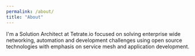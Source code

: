 ```yaml
---
permalink: /about/
title: "About"
---
```


I'm a Solution Architect at Tetrate.io focused on solving enterprise wide networking, automation and development challenges using open source technologies with emphasis on service mesh and application development.
